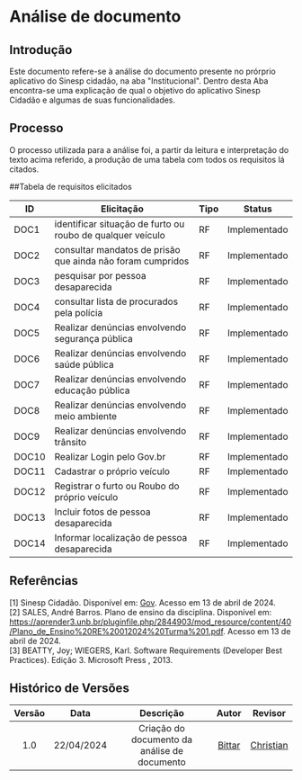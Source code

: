 # Análise de documento

## Introdução
Este documento refere-se à análise do documento presente no prórprio aplicativo do Sinesp cidadão, na aba "Institucional". Dentro desta Aba encontra-se uma explicação de qual o objetivo do aplicativo Sinesp Cidadão e algumas de suas funcionalidades.

## Processo
O processo utilizada para a análise foi, a partir da leitura e interpretação do texto acima referido, a produção de uma tabela com todos os requisitos lá citados.

##Tabela de requisitos elicitados


| ID | Elicitação | Tipo | Status |
| ---- | ---- |---- |---- |
| DOC1 | identificar situação de furto ou roubo de qualquer veículo | RF| Implementado|
| DOC2 | consultar mandatos de prisão que ainda não foram cumpridos| RF|Implementado
| DOC3 | pesquisar por pessoa desaparecida | RF|Implementado|
| DOC4 | consultar lista de procurados pela polícia | RF|Implementado|
| DOC5 | Realizar denúncias envolvendo segurança pública | RF| Implementado|
| DOC6 | Realizar denúncias envolvendo saúde pública | RF| Implementado|
| DOC7 | Realizar denúncias envolvendo educação pública| RF| Implementado|
| DOC8 | Realizar denúncias envolvendo meio ambiente | RF| Implementado|
| DOC9 | Realizar denúncias envolvendo trânsito | RF| Implementado|
| DOC10 | Realizar Login pelo Gov.br| RF| Implementado|
| DOC11 | Cadastrar o próprio veículo | RF| Implementado|
| DOC12 | Registrar o furto ou Roubo do próprio veículo | RF|  Implementado|
| DOC13 | Incluir fotos de pessoa desaparecida | RF|  Implementado|
| DOC14 | Informar localização de pessoa desaparecida | RF| Implementado|

## Referências
[1] Sinesp Cidadão. Disponível em: [Gov](https://www.gov.br/pt-br/apps/sinesp-cidadao). Acesso em 13 de abril de 2024.</br>
[2] SALES, André Barros. Plano de ensino da disciplina. Disponível em: <https://aprender3.unb.br/pluginfile.php/2844903/mod_resource/content/40/Plano_de_Ensino%20RE%20012024%20Turma%201.pdf>. Acesso em 13 de abril de 2024.</br>
[3] BEATTY, Joy; WIEGERS, Karl. Software Requirements (Developer Best Practices). Edição 3. Microsoft Press , 2013.</br>
## Histórico de Versões
| Versão | Data | Descrição | Autor | Revisor |
| :----: | :--: | :-------: | :---: | :-----: |
| 1.0 | 22/04/2024 | Criação do documento da análise de documento | [Bittar](https://github.com/Bittarx)| [Christian](https://github.com/crstyhs) |


